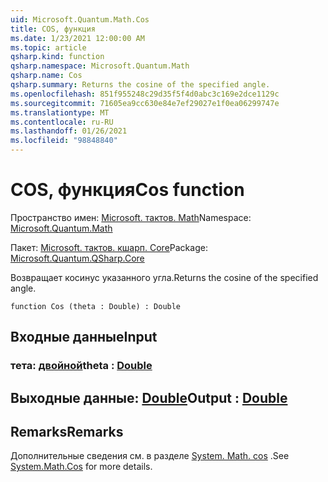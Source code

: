```yaml
---
uid: Microsoft.Quantum.Math.Cos
title: COS, функция
ms.date: 1/23/2021 12:00:00 AM
ms.topic: article
qsharp.kind: function
qsharp.namespace: Microsoft.Quantum.Math
qsharp.name: Cos
qsharp.summary: Returns the cosine of the specified angle.
ms.openlocfilehash: 851f955248c29d35f5f4d0abc3c169e2dce1129c
ms.sourcegitcommit: 71605ea9cc630e84e7ef29027e1f0ea06299747e
ms.translationtype: MT
ms.contentlocale: ru-RU
ms.lasthandoff: 01/26/2021
ms.locfileid: "98848840"
---
```

# <a name="cos-function"></a><span data-ttu-id="adedd-102">COS, функция</span><span class="sxs-lookup"><span data-stu-id="adedd-102">Cos function</span></span>

<span data-ttu-id="adedd-103">Пространство имен: [Microsoft. тактов. Math](xref:Microsoft.Quantum.Math)</span><span class="sxs-lookup"><span data-stu-id="adedd-103">Namespace: [Microsoft.Quantum.Math](xref:Microsoft.Quantum.Math)</span></span>

<span data-ttu-id="adedd-104">Пакет: [Microsoft. тактов. кшарп. Core](https://nuget.org/packages/Microsoft.Quantum.QSharp.Core)</span><span class="sxs-lookup"><span data-stu-id="adedd-104">Package: [Microsoft.Quantum.QSharp.Core](https://nuget.org/packages/Microsoft.Quantum.QSharp.Core)</span></span>


<span data-ttu-id="adedd-105">Возвращает косинус указанного угла.</span><span class="sxs-lookup"><span data-stu-id="adedd-105">Returns the cosine of the specified angle.</span></span>

```qsharp
function Cos (theta : Double) : Double
```


## <a name="input"></a><span data-ttu-id="adedd-106">Входные данные</span><span class="sxs-lookup"><span data-stu-id="adedd-106">Input</span></span>

### <a name="theta--double"></a><span data-ttu-id="adedd-107">тета: [двойной](xref:microsoft.quantum.lang-ref.double)</span><span class="sxs-lookup"><span data-stu-id="adedd-107">theta : [Double](xref:microsoft.quantum.lang-ref.double)</span></span>





## <a name="output--double"></a><span data-ttu-id="adedd-108">Выходные данные: [Double](xref:microsoft.quantum.lang-ref.double)</span><span class="sxs-lookup"><span data-stu-id="adedd-108">Output : [Double](xref:microsoft.quantum.lang-ref.double)</span></span>



## <a name="remarks"></a><span data-ttu-id="adedd-109">Remarks</span><span class="sxs-lookup"><span data-stu-id="adedd-109">Remarks</span></span>

<span data-ttu-id="adedd-110">Дополнительные сведения см. в разделе [System. Math. cos](https://docs.microsoft.com/dotnet/api/system.math.cos) .</span><span class="sxs-lookup"><span data-stu-id="adedd-110">See [System.Math.Cos](https://docs.microsoft.com/dotnet/api/system.math.cos) for more details.</span></span>